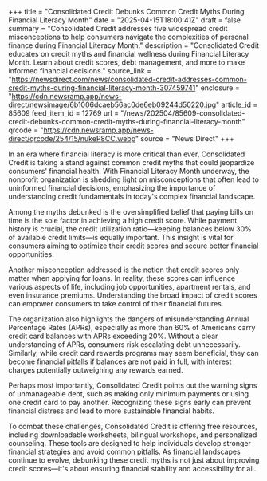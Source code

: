 +++
title = "Consolidated Credit Debunks Common Credit Myths During Financial Literacy Month"
date = "2025-04-15T18:00:41Z"
draft = false
summary = "Consolidated Credit addresses five widespread credit misconceptions to help consumers navigate the complexities of personal finance during Financial Literacy Month."
description = "Consolidated Credit educates on credit myths and financial wellness during Financial Literacy Month. Learn about credit scores, debt management, and more to make informed financial decisions."
source_link = "https://newsdirect.com/news/consolidated-credit-addresses-common-credit-myths-during-financial-literacy-month-307459741"
enclosure = "https://cdn.newsramp.app/news-direct/newsimage/6b1006dcaeb56ac0de6eb09244d50220.jpg"
article_id = 85609
feed_item_id = 12769
url = "/news/202504/85609-consolidated-credit-debunks-common-credit-myths-during-financial-literacy-month"
qrcode = "https://cdn.newsramp.app/news-direct/qrcode/254/15/nukeP8CC.webp"
source = "News Direct"
+++

<p>In an era where financial literacy is more critical than ever, Consolidated Credit is taking a stand against common credit myths that could jeopardize consumers' financial health. With Financial Literacy Month underway, the nonprofit organization is shedding light on misconceptions that often lead to uninformed financial decisions, emphasizing the importance of understanding credit fundamentals in today's complex financial landscape.</p><p>Among the myths debunked is the oversimplified belief that paying bills on time is the sole factor in achieving a high credit score. While payment history is crucial, the credit utilization ratio—keeping balances below 30% of available credit limits—is equally important. This insight is vital for consumers aiming to optimize their credit scores and secure better financial opportunities.</p><p>Another misconception addressed is the notion that credit scores only matter when applying for loans. In reality, these scores can influence various aspects of life, including job opportunities, apartment rentals, and even insurance premiums. Understanding the broad impact of credit scores can empower consumers to take control of their financial futures.</p><p>The organization also highlights the dangers of misunderstanding Annual Percentage Rates (APRs), especially as more than 60% of Americans carry credit card balances with APRs exceeding 20%. Without a clear understanding of APRs, consumers risk escalating debt unnecessarily. Similarly, while credit card rewards programs may seem beneficial, they can become financial pitfalls if balances are not paid in full, with interest charges potentially outweighing any rewards earned.</p><p>Perhaps most importantly, Consolidated Credit points out the warning signs of unmanageable debt, such as making only minimum payments or using one credit card to pay another. Recognizing these signs early can prevent financial distress and lead to more sustainable financial habits.</p><p>To combat these challenges, Consolidated Credit is offering free resources, including downloadable worksheets, bilingual workshops, and personalized counseling. These tools are designed to help individuals develop stronger financial strategies and avoid common pitfalls. As financial landscapes continue to evolve, debunking these credit myths is not just about improving credit scores—it's about ensuring financial stability and accessibility for all.</p>